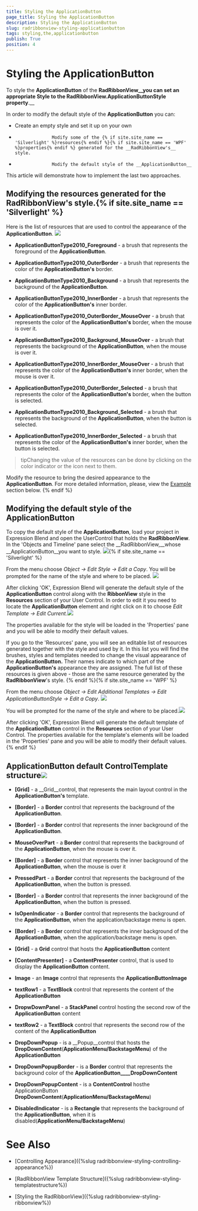 ```yaml
---
title: Styling the ApplicationButton
page_title: Styling the ApplicationButton
description: Styling the ApplicationButton
slug: radribbonview-styling-applicationbutton
tags: styling,the,applicationbutton
publish: True
position: 4
---
```


# Styling the ApplicationButton



To style the __ApplicationButton__ of the __RadRibbonView__you can set an appropriate __Style__ to the __RadRibbonView.ApplicationButtonStyle__ property__.__

In order to modify the default style of the __ApplicationButton__ you can:
			

* Create an empty style and set it up on your own

* 
					Modify some of the {% if site.site_name == 'Silverlight' %}resources{% endif %}{% if site.site_name == 'WPF' %}properties{% endif %} generated for the __RadRibbonView's__ style.
				

* 
					Modify the default style of the __ApplicationButton__

This article will demonstrate how to implement the last two approaches.

## Modifying the resources generated for the RadRibbonView's style.{% if site.site_name == 'Silverlight' %}

Here is the list of resources that are used to control the appearance of the __ApplicationButton__.
					![](images/RibbonView_Styling_AppButton_Resources.png)

* __ApplicationButtonType2010_Foreground__ - a brush that represents the foreground of the __ApplicationButton__.
						

* __ApplicationButtonType2010_OuterBorder__ - a brush that represents the color of the __ApplicationButton's__ border.
						

* __ApplicationButtonType2010_Background__ - a brush that represents the background of the __ApplicationButton__.
						

* __ApplicationButtonType2010_InnerBorder__ - a brush that represents the color of the __ApplicationButton's__ inner border.
						

* __ApplicationButtonType2010_OuterBorder_MouseOver__ - a brush that represents the color of the __ApplicationButton's__ border, when the mouse is over it.
						

* __ApplicationButtonType2010_Background_MouseOver__ - a brush that represents the background of the __ApplicationButton__, when the mouse is over it.
						

* __ApplicationButtonType2010_InnerBorder_MouseOver__ - a brush that represents the color of the __ApplicationButton's__ inner border, when the mouse is over it.
						

* __ApplicationButtonType2010_OuterBorder_Selected__ - a brush that represents the color of the __ApplicationButton's__ border, when the button is selected.
						

* __ApplicationButtonType2010_Background_Selected__ - a brush that represents the background of the __ApplicationButton__, when the button is selected.
						

* __ApplicationButtonType2010_InnerBorder_Selected__ - a brush that represents the color of the __ApplicationButton's__ inner border, when the button is selected.
						

>tipChanging the value of the resources can be done by clicking on the color indicator or the icon next to them.

Modify the resource to bring the desired appearance to the __ApplicationButton__. For more detailed information, please, view the
						[Example](#example) section below.
					{% endif %}

## Modifying the default style of the ApplicationButton

To copy the default style of the __ApplicationButton__, load your project in Expression Blend and open the UserControl that holds the __RadRibbonView__. In the 'Objects and Timeline' pane select the __RadRibbonView,__whose __ApplicationButton__you want to style.
				![](images/RibbonView_Styling_RibbonView_LocateControl.png){% if site.site_name == 'Silverlight' %}

From the menu choose *Object -> Edit Style -> Edit a Copy*. You will be prompted for the name of the style and where to be placed.
					![](images/RibbonView_Styling_CreateAppButtonStyle.png)

After clicking 'OK', Expression Blend will generate the default style of the __ApplicationButton__ control along with the __RibbonView__ style in the __Resources__ section of your User Control. In order to edit it you need to locate the __ApplicationButton__ element and right click on it to choose *Edit Template -> Edit Current.*![](images/RibbonView_Styling_AppButton_EditCurrentTemplate.png)

The properties available for the style will be loaded in the 'Properties' pane and you will be able to modify their default values.

If you go to the 'Resources' pane, you will see an editable list of resources generated together with the style and used by it. In this list you will find the brushes, styles and templates needed to change the visual appearance of the __ApplicationButton.__ Their names indicate to which part of the __ApplicationButton's__ appearance they are assigned. The full list of these resources is given above - those are the same resource generated by the __RadRibbonView__'s style.
					{% endif %}{% if site.site_name == 'WPF' %}

From the menu choose *Object -> Edit Additional Templates -> Edit ApplicationButtonStyle -> Edit a Copy*.
					![](images/RibbonView_Styling_AppButton_EditTemplate.png)

You will be prompted for the name of the style and where to be placed.![](images/RibbonView_Styling_AppButton_TemplateName.png)

After clicking 'OK', Expression Blend will generate the default template of the __ApplicationButton__ control in the __Resources__ section of your User Control. The properties available for the template's elements will be loaded in the 'Properties' pane and you will be able to modify their default values.
					{% endif %}

## ApplicationButton default ControlTemplate structure![](images/RibbonView_Styling_AppButton_ControlTemplate.png)

* __[Grid]__ - a __Grid__control, that represents the main layout control in the __ApplicationButton's__ template.
						

* __[Border]__ - a __Border__ control that represents the background of the __ApplicationButton__.
								

* __[Border]__ - a __Border__ control that represents the inner background of the __ApplicationButton__.
									

* __MouseOverPart__ - a __Border__ control that represents the background of the __ApplicationButton__, when the mouse is over it.
								

* __[Border]__ - a __Border__ control that represents the inner background of the __ApplicationButton__, when the mouse is over it
									

* __PressedPart__ - a __Border__ control that represents the background of the __ApplicationButton__, when the button is pressed.
								

* __[Border]__ - a __Border__ control that represents the inner background of the __ApplicationButton__, when the button is pressed.
									

* __IsOpenIndicator__ - a __Border__ control that represents the background of the __ApplicationButton__, when the application/backstage menu is open.
								

* __[Border]__ - a __Border__ control that represents the inner background of the __ApplicationButton__, when the application/backstage menu is open.
									

* __[Grid]__ - a __Grid__ control that hosts the __ApplicationButton__ content
								

* __[ContentPresenter]__ - a __ContentPresenter__ control, that is used to display the __ApplicationButton__ content.
									

* __Image__ - an __Image__ control that represents the __ApplicationButtonImage__

* __textRow1__ - a __TextBlock__ control that represents the content of the __ApplicationButton__

* __DropwDownPanel__ - a __StackPanel__ control hosting the second row of the __ApplicationButton__ content
										

* __textRow2__ -  a __TextBlock__ control that represents the second row of the content of the __ApplicationButton__

* __DropDownPopup__ - is a __Popup__control that hosts the __DropDownContent__(__ApplicationMenu/BackstageMenu__) of the __ApplicationButton__

* __DropDownPopupBorder__ - is a __Border__ control that represents the background color of the __ApplicationButton____DropDownContent__

* __DropDownPopupContent__ - is a __ContentControl__ hosthe ApplicationButton __DropDownContent__(__ApplicationMenu/BackstageMenu__)
											

* __DisabledIndicator__ - is a __Rectangle__ that represents the background of the __ApplicationButton__, when it is disabled(__ApplicationMenu/BackstageMenu__)
							

# See Also

 * [Controlling Appearance]({%slug radribbonview-styling-controlling-appearance%})

 * [RadRibbonView Template Structure]({%slug radribbonview-styling-templatestructure%})

 * [Styling the RadRibbonView]({%slug radribbonview-styling-ribbonview%})
